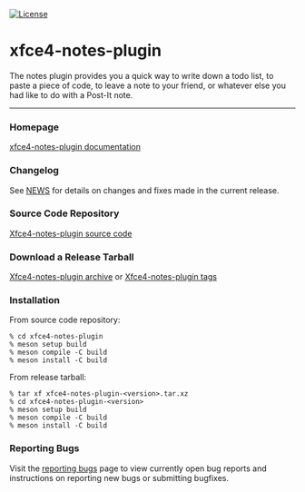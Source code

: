 [![License](https://img.shields.io/badge/License-GPL%20v2-blue.svg)](https://gitlab.xfce.org/panel-plugins/xfce4-notes-plugin/-/blob/master/COPYING)

# xfce4-notes-plugin

The notes plugin provides you a quick way to write down a todo list,
to paste a piece of code, to leave a note to your friend, or whatever
else you had like to do with a Post-It note.

----

### Homepage

[xfce4-notes-plugin documentation](https://docs.xfce.org/panel-plugins/xfce4-notes-plugin)

### Changelog

See [NEWS](https://gitlab.xfce.org/panel-plugins/xfce4-notes-plugin/-/blob/master/NEWS)
for details on changes and fixes made in the current release.

### Source Code Repository

[Xfce4-notes-plugin source code](https://gitlab.xfce.org/panel-plugins/xfce4-notes-plugin)

### Download a Release Tarball

[Xfce4-notes-plugin archive](https://archive.xfce.org/src/panel-plugins/xfce4-notes-plugin)
    or
[Xfce4-notes-plugin tags](https://gitlab.xfce.org/panel-plugins/xfce4-notes-plugin/-/tags)

### Installation

From source code repository: 

    % cd xfce4-notes-plugin
    % meson setup build
    % meson compile -C build
    % meson install -C build

From release tarball:

    % tar xf xfce4-notes-plugin-<version>.tar.xz
    % cd xfce4-notes-plugin-<version>
    % meson setup build
    % meson compile -C build
    % meson install -C build

### Reporting Bugs

Visit the [reporting bugs](https://docs.xfce.org/panel-plugins/xfce4-notes-plugin/bugs)
page to view currently open bug reports and instructions on reporting new bugs or
submitting bugfixes.

